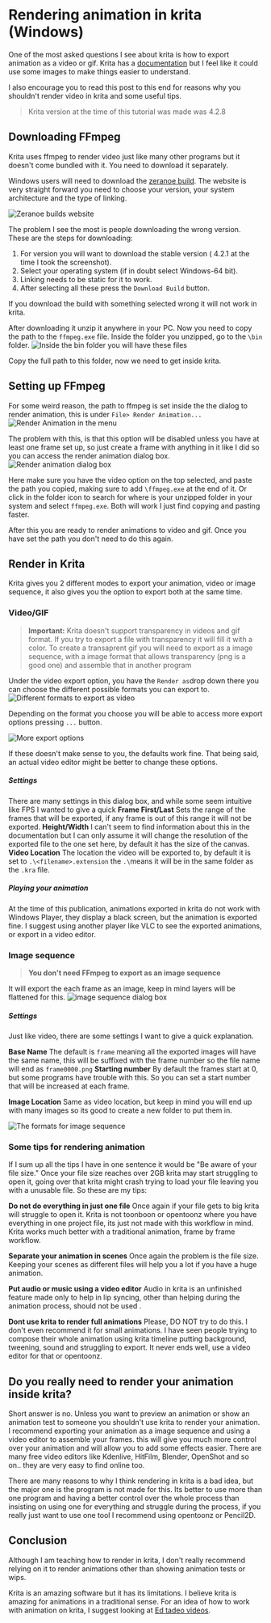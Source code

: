
# Rendering animation in krita (Windows)

One of the most asked questions I see about krita is how to export animation as a video or gif. Krita has a [documentation](https://docs.krita.org/en/reference_manual/render_animation.html) but I feel like it could use some images to make things easier to understand.

I also encourage you to read this post to this end for reasons why you shouldn't render video in krita and some useful tips. 

> Krita version at the time of this tutorial was made was 4.2.8

## Downloading FFmpeg
Krita uses ffmpeg to render video just like many other programs but it doesn't come bundled with it. You need to download it separately.

Windows users will need to download the [zeranoe build](https://ffmpeg.zeranoe.com/builds/). The website is very straight forward you need to choose your version, your system architecture and the type of linking. 

![Zeranoe builds website](/images/ffmpeg/Zeranoe_builds.png)

The problem I see the most is people downloading the wrong version. These are the steps for downloading: 
1. For version you will want to download the stable version ( 4.2.1 at the time I took the screenshot). 
2. Select your operating system (if in doubt select Windows-64 bit). 
3. Linking needs to be static for it to work.
4. After selecting all these press the `Download Build` button.

If you download the build with something selected wrong it will not work in krita. 

After  downloading it unzip it anywhere in your PC. Now you need to copy the path to the `ffmpeg.exe` file. Inside the folder you unzipped, go to the `\bin` folder. 
![Inside the bin folder you will have these files](/images/ffmpeg/FFmpeg_folder.png)

Copy the full path to this folder, now we need to get inside krita.

## Setting up FFmpeg
 For some weird reason, the path to ffmpeg is set inside the the dialog to render animation, this is under `File> Render Animation...`
 ![Render Animation in the menu](/images/ffmpeg/Menu_render.png)

 The problem with this, is that this option will be disabled unless you have at least one frame set up, so just create a frame with anything in it like I did so you can access the render animation dialog box.
 ![Render animation dialog box](/images/ffmpeg/Set_path_ffmpeg.png)

 Here make sure you have the video option on the top selected, and paste the path you copied, making sure to add  `\ffmpeg.exe` at the end of it. Or click in the folder icon to search for where is your unzipped folder in your system and select `ffmpeg.exe`. Both will work I just find copying and pasting faster.

After this you are ready to render animations to video and gif. Once you have set the path you don't need to do this again.
## Render in Krita
Krita gives you 2 different modes to export your animation, video or image sequence, it also gives you the option to export both at the same time.

### Video/GIF
> **Important:** Krita doesn't support transparency in videos and gif format. If you try to export a file with transparency it will fill it with a color.
> To create a transaprent gif you will need to export as a image sequence, with a image format that allows transparency (png is a good one) and assemble that in another program

Under the video export option, you have the `Render as`drop down there you can choose the different possible formats you can export to.
![Different formats to export as video](/images/ffmpeg/Choose_format.png)

Depending on the format you choose you will be able to access more export options pressing `...` button.

![More export options](/images/ffmpeg/More_Export_Options.png)

If these doesn't make sense to you, the defaults work fine. That being said, an actual video editor might be better to change these options. 

#####  Settings
There are many settings in this dialog box, and while some seem intuitive like FPS I wanted to give a quick 
**Frame First/Last**
Sets the range of the frames that will be exported, if any frame is out of this range it will not be exported. 
**Height/Width**
I can't seem to find information about this in the documentation but I can only assume it will change the resolution of the exported file to the one set here, by default it has the size of the canvas.
**Video Location**
The location the video will be exported to, by default it is set to `.\<filename>.extension` the `.\`means it will be in the same folder as the `.kra` file.
##### Playing your animation
At the time of this publication, animations exported in krita do not work with Windows Player, they display a black screen, but the animation is exported fine. I suggest using another player like VLC to see the exported animations, or export in a video editor.

### Image sequence
> **You don't need FFmpeg to export as an image sequence**

It will export the each frame as an image, keep in mind layers will be flattened for this. 
![image sequence dialog box](/images/ffmpeg/Image_sequence.png)

##### Settings
Just like video, there are some settings I want to give a quick explanation.

**Base Name**
The default is `frame` meaning all the exported images will have the same name, this will be suffixed with the frame number so the file name will end as `frame0000.png`
**Starting number**
By default the frames start at 0, but some programs have trouble with this. So you can set a start number that will be increased at each frame.

**Image Location**
Same as video location, but keep in mind you will end up with many images so its good to create a new folder to put them in.

![The formats for image sequence](/images/ffmpeg/Image_formats.png)

### Some tips for rendering animation

If I sum up all the tips I have in one sentence it would be "Be aware of your file size." Once your file size reaches over 2GB krita may start struggling to open it, going over that krita might crash trying to load your file leaving you with a unusable file. So these are my tips:

**Do not do everything in just one file**
Once again if your file gets to big krita will struggle to open it. Krita is not toonboon or opentoonz where you have everything in one project file, its just not made with this workflow in mind. Krita works much better with a traditional animation, frame by frame workflow.

**Separate your animation in scenes**
Once again the problem is the file size. Keeping your scenes as different files will help you a lot if you have a huge animation.

**Put audio or music using a video editor**
Audio in krita is an unfinished feature made only to help in lip syncing, other than helping during the animation process, should not be used .

**Dont use krita to render full animations**
Please, DO NOT try to do this. I don't even recommend it for small animations. I have seen people trying to compose their whole animation using krita timeline putting background, tweening, sound and struggling to export. It never ends well, use a video editor for that or opentoonz.

## Do you really need to render your animation inside krita?
Short answer is no. Unless you want to preview an animation or show an animation test to someone you shouldn't use krita to render your animation. I recommend exporting your animation as a image sequence and using a video editor to assemble your frames. this will give you much more control over your animation and will allow you to add some effects easier. There are many free video editors like Kdenlive, HitFilm, Blender, OpenShot and so on.. they are very easy to find online too.

There are many reasons to why I think rendering in krita is a bad idea, but the major one is the program is not made for this. Its better to use more than one program and having a better control over the whole process than insisting on using one for everything and struggle during the process, if you really just want to use one tool I recommend using opentoonz or Pencil2D.

## Conclusion
Although I am teaching how to render in krita, I don't really recommend relying on it to render animations other than showing animation tests or wips.

Krita is an amazing software but it has its limitations. I believe krita is amazing for animations in a traditional sense. For an idea of how to work with animation on krita, I suggest looking at [Ed tadeo videos](https://www.youtube.com/embed/rnBloU7cYpM).


